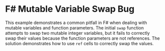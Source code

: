 # F# Mutable Variable Swap Bug

This example demonstrates a common pitfall in F# when dealing with mutable variables and function parameters.  The initial `swap` function attempts to swap two mutable integer variables, but it fails to correctly swap their values because the function parameters are not references. The solution demonstrates how to use `ref` cells to correctly swap the values.